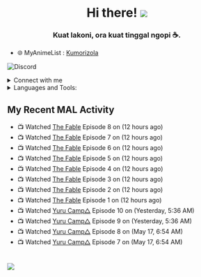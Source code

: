 <h1 align="center">Hi there! <img src="https://media.giphy.com/media/hvRJCLFzcasrR4ia7z/giphy.gif" width="25px"> </h1>
<h3 align="center">Kuat lakoni, ora kuat tinggal ngopi ☕.</h3>

- 🌐 MyAnimeList : [Kumorizola](https://myanimelist.net/animelist/Kumorizola)

![Discord](https://discord.c99.nl/widget/theme-3/761213268009943051.png)
<details>
      <summary>Connect with me</summary>
    <p align="left">
        <a href="https://www.instagram.com/kumorizola/" target="blank"><img align="center"
                src="https://raw.githubusercontent.com/rahuldkjain/github-profile-readme-generator/master/src/images/icons/Social/instagram.svg"
                alt="kumorizola" height="30" width="40" /></a>
        <a href="https://discord.com" target="blank"><img align="center"
                src="https://raw.githubusercontent.com/rahuldkjain/github-profile-readme-generator/master/src/images/icons/Social/discord.svg"
                alt="Kumori#5882" height="30" width="40" /></a>
    </p>
</details>

<details>
    <summary align="left">Languages and Tools:</summary>
<p align="left">
      <a href="https://www.w3schools.com/css/" target="_blank">
        <img src="https://raw.githubusercontent.com/devicons/devicon/master/icons/css3/css3-original-wordmark.svg"
            alt="css3" width="40" height="40" /> </a> <a href="https://www.w3.org/html/" target="_blank"> <img
            src="https://raw.githubusercontent.com/devicons/devicon/master/icons/html5/html5-original-wordmark.svg"
            alt="html5" width="40" height="40" /> </a> <a href="https://www.java.com" target="_blank"> <img
            src="https://raw.githubusercontent.com/devicons/devicon/master/icons/java/java-original.svg" alt="java"
            width="40" height="40" /> </a> <a href="https://developer.mozilla.org/en-US/docs/Web/JavaScript"
            target="_blank"> <img
            src="https://raw.githubusercontent.com/devicons/devicon/master/icons/javascript/javascript-original.svg"
            alt="javascript" width="40" height="40" /> </a> <a href="https://nodejs.org" target="_blank"> <img
            src="https://raw.githubusercontent.com/devicons/devicon/master/icons/nodejs/nodejs-original-wordmark.svg"
            alt="nodejs" width="40" height="40" /> </a> <a href="https://www.python.org" target="_blank"> <img
            src="https://raw.githubusercontent.com/devicons/devicon/master/icons/python/python-original.svg"
            alt="python" width="40" height="40" /> </a> <a href="https://www.typescriptlang.org/" target="_blank"> <img
            src="https://raw.githubusercontent.com/devicons/devicon/master/icons/typescript/typescript-original.svg" 
            alt="typescript" width="40" height="40" /> </a> <a href="https://www.photoshop.com/en" target="_blank"> <img
            src="https://upload.wikimedia.org/wikipedia/commons/a/af/Adobe_Photoshop_CC_icon.svg" alt="photoshop" width="40" height="40"/> </a>
            <a href="https://www.adobe.com/products/premiere.html" target="_blank"> <img
            src="https://upload.wikimedia.org/wikipedia/commons/4/40/Adobe_Premiere_Pro_CC_icon.svg" alt="Premiere pro" width="40" height="40"/> </a>
            <a href="https://www.adobe.com/in/products/illustrator.html" target="_blank"> <img 
            src="https://upload.wikimedia.org/wikipedia/commons/f/fb/Adobe_Illustrator_CC_icon.svg" alt="illustrator" width="40" height="40"/> </a>
      
 </details>
 
 <h2> My Recent MAL Activity</h2>
<!-- MAL_ACTIVITY:start -->

- 📺 Watched [The Fable](https://MyAnimeList.net/anime.php?id=55911) Episode 8 on (12 hours ago)
- 📺 Watched [The Fable](https://MyAnimeList.net/anime.php?id=55911) Episode 7 on (12 hours ago)
- 📺 Watched [The Fable](https://MyAnimeList.net/anime.php?id=55911) Episode 6 on (12 hours ago)
- 📺 Watched [The Fable](https://MyAnimeList.net/anime.php?id=55911) Episode 5 on (12 hours ago)
- 📺 Watched [The Fable](https://MyAnimeList.net/anime.php?id=55911) Episode 4 on (12 hours ago)
- 📺 Watched [The Fable](https://MyAnimeList.net/anime.php?id=55911) Episode 3 on (12 hours ago)
- 📺 Watched [The Fable](https://MyAnimeList.net/anime.php?id=55911) Episode 2 on (12 hours ago)
- 📺 Watched [The Fable](https://MyAnimeList.net/anime.php?id=55911) Episode 1 on (12 hours ago)
- 📺 Watched [Yuru Camp△](https://MyAnimeList.net/anime.php?id=34798) Episode 10 on (Yesterday, 5:36 AM)
- 📺 Watched [Yuru Camp△](https://MyAnimeList.net/anime.php?id=34798) Episode 9 on (Yesterday, 5:36 AM)
- 📺 Watched [Yuru Camp△](https://MyAnimeList.net/anime.php?id=34798) Episode 8 on (May 17, 6:54 AM)
- 📺 Watched [Yuru Camp△](https://MyAnimeList.net/anime.php?id=34798) Episode 7 on (May 17, 6:54 AM)

<!-- MAL_ACTIVITY:end -->

  
<h2 align="left"> <img src="https://media.discordapp.net/attachments/918405470073520168/919220018355523584/ezgif.com-gif-maker_1.gif">
